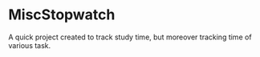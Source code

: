 # MiscStopwatch
A quick project created to track study time, but moreover tracking time of various task. 
